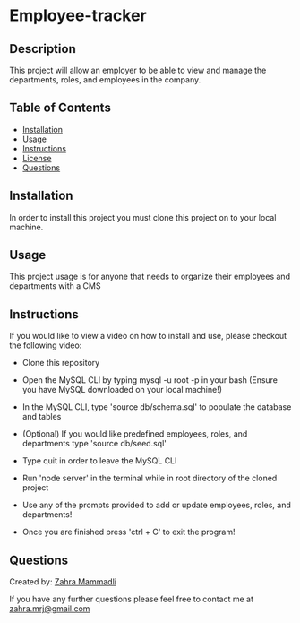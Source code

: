 # Employee-tracker

## Description

This project will allow an employer to be able to view and manage the departments, roles, and employees in the company.

## Table of Contents

- [Installation](#installation)
- [Usage](#usage)
- [Instructions](#instructions)
- [License](#license)
- [Questions](#questions)

## Installation

In order to install this project you must clone this project on to your local machine.

## Usage

This project usage is for anyone that needs to organize their employees and departments with a CMS

## Instructions

If you would like to view a video on how to install and use, please checkout the following video:

- Clone this repository

- Open the MySQL CLI by typing mysql -u root -p in your bash (Ensure you have MySQL downloaded on your local machine!)

- In the MySQL CLI, type 'source db/schema.sql' to populate the database and tables

- (Optional) If you would like predefined employees, roles, and departments type 'source db/seed.sql'

- Type quit in order to leave the MySQL CLI

- Run 'node server' in the terminal while in root directory of the cloned project

- Use any of the prompts provided to add or update employees, roles, and departments!

- Once you are finished press 'ctrl + C' to exit the program!

## Questions

Created by: [Zahra Mammadli](https://github.com/ZahraMammadli)

If you have any further questions please feel free to contact me at [zahra.mrj@gmail.com](zahra.mrj@gmail.com)
